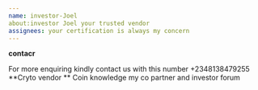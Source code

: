 ```yaml
---
name: investor-Joel
about:investor Joel your trusted vendor
assignees: your certification is always my concern
---
```


**contacr**

For more enquiring kindly contact us with this number +2348138479255
**Cryto vendor **
Coin knowledge my co partner and investor forum
